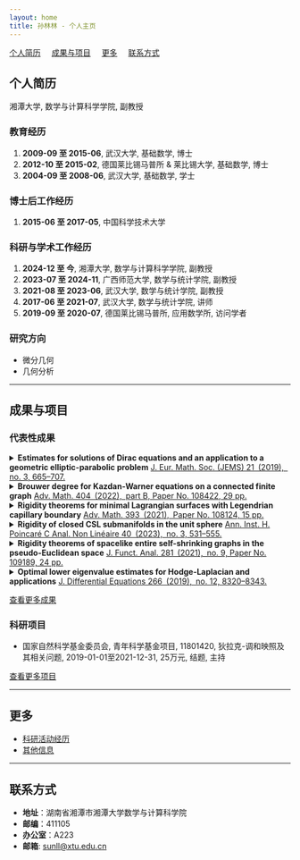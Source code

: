 ```yaml
---
layout: home
title: 孙林林 - 个人主页
---
```



[个人简历](#个人简历) &nbsp;  &nbsp; [成果与项目](#成果与项目) &nbsp;  &nbsp; [更多](#更多) &nbsp;  &nbsp; [联系方式](#联系方式)
 
## 个人简历

湘潭大学, 数学与计算科学学院, 副教授  

### 教育经历
1. **2009-09 至 2015-06**, 武汉大学, 基础数学, 博士  
2. **2012-10 至 2015-02**, 德国莱比锡马普所 & 莱比锡大学, 基础数学, 博士  
3. **2004-09 至 2008-06**, 武汉大学, 基础数学, 学士

### 博士后工作经历
1. **2015-06 至 2017-05**, 中国科学技术大学  

### 科研与学术工作经历
1. **2024-12 至 今**, 湘潭大学, 数学与计算科学学院, 副教授  
2. **2023-07 至 2024-11**, 广西师范大学, 数学与统计学院, 副教授  
3. **2021-08 至 2023-06**, 武汉大学, 数学与统计学院, 副教授  
4. **2017-06 至 2021-07**, 武汉大学, 数学与统计学院, 讲师  
5. **2019-09 至 2020-07**, 德国莱比锡马普所, 应用数学所, 访问学者  

### 研究方向
- 微分几何
- 几何分析  

---

## 成果与项目

### 代表性成果

<details>
<summary><strong>Estimates for solutions of Dirac equations and an application to a geometric elliptic-parabolic problem</strong>  
<a href="https://doi.org/10.4171/JEMS/847">J. Eur. Math. Soc. (JEMS) 21 (2019), no. 3, 665–707.</a></summary>

- <strong>作者</strong>: Chen, Qun; Jost, Jürgen; <strong>Sun, Linlin</strong>; Zhu, Miaomiao  
- <strong>摘要</strong>: We develop estimates for the solutions and derive existence and uniqueness results of various local boundary value problems for Dirac equations that improve all relevant results known in the literature. With these estimates at hand, we derive a general existence, uniqueness and regularity theorem for solutions of Dirac equations with such boundary conditions. We also apply these estimates to a new nonlinear elliptic-parabolic problem, the Dirac-harmonic heat flow on Riemannian spin manifolds. This problem is motivated by the supersymmetric nonlinear σ-model and combines a harmonic heat flow type equation with a Dirac equation that depends nonlinearly on the flow.  
</details>

<details>
<summary><strong>Brouwer degree for Kazdan-Warner equations on a connected finite graph</strong>  
<a href="https://doi.org/10.1016/j.aim.2022.108422">Adv. Math. 404 (2022), part B, Paper No. 108422, 29 pp.</a></summary>

- <strong>作者</strong>: <strong>Sun, Linlin</strong>; Wang, Liuquan  
- <strong>摘要</strong>: We study Kazdan-Warner equations on a connected finite graph via the method of the degree theory. Firstly, we prove that all solutions to the Kazdan-Warner equation with nonzero prescribed function are uniformly bounded and the Brouwer degree is well defined. Secondly, we compute the Brouwer degree case by case. As consequences, we give new proofs of some known existence results for the Kazdan-Warner equation on a connected finite graph.  
</details>

<details>
<summary><strong>Rigidity theorems for minimal Lagrangian surfaces with Legendrian capillary boundary</strong>  
<a href="https://doi.org/10.1016/j.aim.2021.108124">Adv. Math. 393 (2021), Paper No. 108124, 15 pp.</a></summary>

- <strong>作者</strong>: Luo, Yong; <strong>Sun, Linlin</strong>  
- <strong>摘要</strong>: In this note, we study minimal Lagrangian surfaces in B^4 with Legendrian capillary boundary on S^3. On the one hand, we prove that any minimal Lagrangian surface in B^4 with Legendrian free boundary on S^3 must be an equatorial plane disk. On theother hand, we show that any annulus type minimal Lagrangian surface in B^4 with Legendrian capillary boundary on S3must be congruent to one of the Lagrangian catenoids. These results confirm the conjecture proposed by Li, Wang and Weng [M. Li, G. Wang, L. Weng, Sci. China Math. 64 (2021) 1589–1598].  
</details>

<details>
<summary><strong>Rigidity of closed CSL submanifolds in the unit sphere</strong>  
<a href="https://doi.org/10.4171/aihpc/50">Ann. Inst. H. Poincaré C Anal. Non Linéaire 40 (2023), no. 3, 531–555.</a></summary>

- <strong>作者</strong>: Luo, Yong; <strong>Sun, Linlin</strong>  
- <strong>摘要</strong>: We are concerned with the rigidity of contact stationary Legendrian (CSL) submanifolds, critical points of the volume functional of Legendrian submanifolds in a Sasakian manifold, whose Euler-Lagrange equation is a third order elliptic PDE. We obtain several optimal rigidity theorems for closed CSL submanifolds in the unit sphere by utilizing the maximum principle together with Simons' identity. In particular, we proved that a closed CSL submanifold $M^{n}\subset\mathbb{S}^{2n+1}$ is a totally geodesic sphere or a Calabi 2-torus if  
  \[\left\lvert\mathbf{B}\right\rvert^2 \leq \dfrac{4(n-1)}{n} + \dfrac{3n-2}{n^2} \left\lvert\mathbf{H}\right\rvert^2,\]
  where $\mathbf{B}$ and $\mathbf{H}$ are the second fundamental form and the mean curvature vector. Moreover, an example shows that this assumption is optimal.  
</details>

<details>
<summary><strong>Rigidity theorems of spacelike entire self-shrinking graphs in the pseudo-Euclidean space</strong>  
<a href="https://doi.org/10.1016/j.jfa.2021.109189">J. Funct. Anal. 281 (2021), no. 9, Paper No. 109189, 24 pp.</a></summary>

- <strong>作者</strong>: Qiu, Hongbing; <strong>Sun, Linlin</strong>  
- <strong>摘要</strong>: In this paper, we firstly establish a new volume growth estimate for spacelike entire graphs in the pseudo-Euclidean space $\mathbb{R}^{m+n}_n$. Then by using this volume growth estimate and the Co-Area formula, we prove various rigidity results for spacelike entire self-shrinking graphs.  
</details>

<details>
<summary><strong>Optimal lower eigenvalue estimates for Hodge-Laplacian and applications</strong>  
<a href="https://doi.org/10.1016/j.jde.2018.12.032">J. Differential Equations 266 (2019), no. 12, 8320–8343.</a></summary>
M
- <strong>作者</strong>: Cui, Qing; <strong>Sun, Linlin</strong>  
- <strong>摘要</strong>: We consider the eigenvalue problem for Hodge-Laplacian on a Riemannian manifold M isometrically immersed into another Riemannian manifold $\bar M$. We first assume the pull back Weitzenb\"{o}ck operator of $\bar M$ bounded from below, and obtain an extrinsic lower bound for the first eigenvalue of Hodge-Laplacian. As applications, we obtain some rigidity results. Second, when the pull back Weitzenb\"{o}ck operator of $\bar M$ bounded from both sides, we give a lower bound of the first eigenvalue by the Ricci curvature of M and some extrinsic geometry. As a consequence, we prove a weak Ejiri type theorem, that is, if the Ricci curvature bounded from below pointwisely by a function of the norm square of the mean curvature vector, then M is a homology sphere. In the end, we give an example to show that all the eigenvalue estimates are optimal when $\bar M$ is the space form.  
</details>

[查看更多成果](publications.md)

### 科研项目
- 国家自然科学基金委员会, 青年科学基金项目, 11801420, 狄拉克-调和映照及其相关问题, 2019-01-01至2021-12-31, 25万元, 结题, 主持

[查看更多项目](projects.md)

---

## 更多
- [科研活动经历](activities.md)
- [其他信息](other_info.md)

---

## 联系方式
- **地址**：湖南省湘潭市湘潭大学数学与计算科学院
- **邮编**：411105
- **办公室**：A223
- **邮箱**: sunll@xtu.edu.cn

